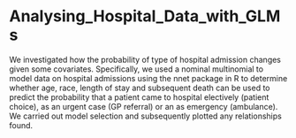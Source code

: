 # Analysing_Hospital_Data_with_GLMs

We investigated how the probability of type of hospital admission changes given some covariates. Specifically, we used a nominal multinomial to model data on hospital admissions using the nnet package in R to determine whether age, race, length of stay and subsequent death can be used to
predict the probability that a patient came to hospital electively (patient choice), as an urgent case (GP referral) or an as emergency (ambulance).
We carried out model selection and subsequently plotted any relationships found. 
